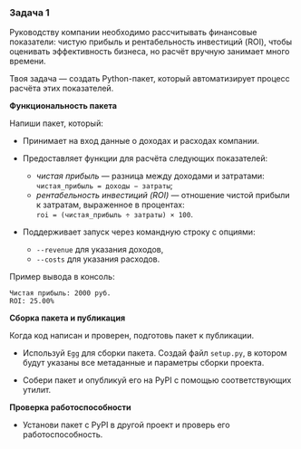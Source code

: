### Задача 1

Руководству компании необходимо рассчитывать финансовые показатели: чистую прибыль и рентабельность инвестиций (ROI),
чтобы оценивать эффективность бизнеса, но расчёт вручную занимает много времени.

Твоя задача — создать Python-пакет, который автоматизирует процесс расчёта этих показателей.

**Функциональность пакета**

Напиши пакет, который:

- Принимает на вход данные о доходах и расходах компании.

- Предоставляет функции для расчёта следующих показателей:
    - *чистая прибыль* — разница между доходами и затратами:<br>
      `чистая_прибыль = доходы − затраты`;
    - *рентабельность инвестиций (ROI) —* отношение чистой прибыли к затратам, выраженное в процентах:<br>
      `roi = (чистая_прибыль ÷ затраты) × 100`.

- Поддерживает запуск через командную строку с опциями:
    - `--revenue` для указания доходов,
    - `--costs` для указания расходов.

Пример вывода в консоль:

```text
Чистая прибыль: 2000 руб.
ROI: 25.00%
```

**Сборка пакета и публикация**

Когда код написан и проверен, подготовь пакет к публикации.

- Используй `Egg` для сборки пакета. Создай файл `setup.py`, в котором будут указаны все метаданные и параметры сборки
  проекта.

- Собери пакет и опубликуй его на PyPI с помощью соответствующих утилит.

**Проверка работоспособности**

- Установи пакет с PyPI в другой проект и проверь его работоспособность.
